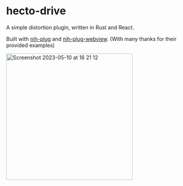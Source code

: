 # hecto-drive
A simple distortion plugin, written in Rust and React.

Built with [nih-plug](https://github.com/robbert-vdh/nih-plug/) and [nih-plug-webview](https://github.com/maxjvh/nih-plug-webview). (With many thanks for their provided examples)

<img width="340" alt="Screenshot 2023-05-10 at 16 21 12" src="https://github.com/hectorbennett/hecto-drive/assets/23317027/d08564c1-7ae4-46c8-8d71-b3b7853b0f1f">
